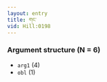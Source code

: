 ```yaml
---
layout: entry
title: གང་
vid: Hill:0198
---
```

### Argument structure (N = 6)
* `arg1` (4)
* `obl` (1)
